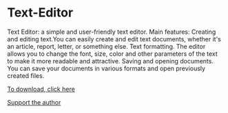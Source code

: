 # Text-Editor
Text Editor: a simple and user-friendly text editor.
Main features:
Creating and editing text.You can easily create and edit text documents, whether it's an article, report, letter, or something else. Text formatting. The editor allows you to change the font, size, color and other parameters of the text to make it more readable and attractive.
Saving and opening documents.
You can save your documents in various formats and open previously created files.

[To download, click here](https://github.com/nik-company/Text-Editor/releases)

[Support the author](https://www.donationalerts.com/r/sutyagin_nikita)
